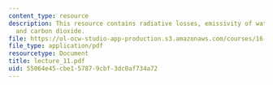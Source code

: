 ```yaml
---
content_type: resource
description: This resource contains radiative losses, emissivity of water vapours
  and carbon dioxide.
file: https://ol-ocw-studio-app-production.s3.amazonaws.com/courses/16-512-rocket-propulsion-fall-2005/55064e45cbe157879cbf3dc0af734a72_lecture_11.pdf
file_type: application/pdf
resourcetype: Document
title: lecture_11.pdf
uid: 55064e45-cbe1-5787-9cbf-3dc0af734a72
---
```

